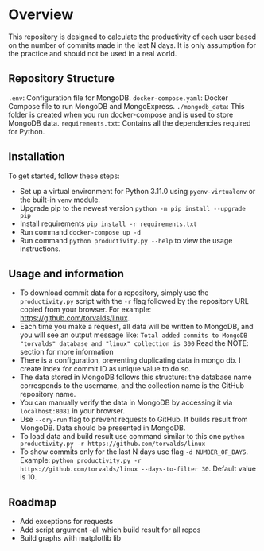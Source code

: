 # Overview
This repository is designed to calculate the productivity of each user based on the number of commits made in the last N days. It is only assumption for the practice and should not be used in a real world.

## Repository Structure
`.env`: Configuration file for MongoDB.
`docker-compose.yaml`: Docker Compose file to run MongoDB and MongoExpress.
`./mongodb_data`: This folder is created when you run docker-compose and is used to store MongoDB data.
`requirements.txt`: Contains all the dependencies required for Python.

## Installation
To get started, follow these steps:
- Set up a virtual environment for Python 3.11.0 using `pyenv-virtualenv` or the built-in `venv` module.
- Upgrade pip to the newest version `python -m pip install --upgrade pip`
- Install requirements `pip install -r requirements.txt`
- Run command `docker-compose up -d`
- Run command `python productivity.py --help` to view the usage instructions.

## Usage and information
- To download commit data for a repository, simply use the `productivity.py` script with the `-r` flag followed by the repository URL copied from your browser. For example: https://github.com/torvalds/linux.
- Each time you make a request, all data will be written to MongoDB, and you will see an output message like:
   `Total added commits to MongoDB "torvalds" database and "linux" collection is 300`
    Read the NOTE: section for more information
- There is a configuration, preventing duplicating data in mongo db. I create index for commit ID as unique value to do so.
- The data stored in MongoDB follows this structure: the database name corresponds to the username, and the collection name is the GitHub repository name. 
- You can manually verify the data in MongoDB by accessing it via `localhost:8081` in your browser.
- Use `--dry-run` flag to prevent requests to GitHub. It builds result from MongoDB. Data should be presented in MongoDB.
- To load data and build result use command similar to this one `python productivity.py -r https://github.com/torvalds/linux`
- To show commits only for the last N days use flag `-d NUMBER_OF_DAYS`. Example: `python productivity.py -r https://github.com/torvalds/linux --days-to-filter 30`. Default value is 10.

## Roadmap
- Add exceptions for requests
- Add script argument -all which build result for all repos
- Build graphs with matplotlib lib
   